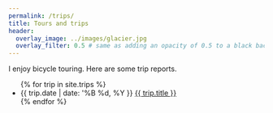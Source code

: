 ```yaml
---
permalink: /trips/
title: Tours and trips
header:
  overlay_image: ../images/glacier.jpg
  overlay_filter: 0.5 # same as adding an opacity of 0.5 to a black background
---
```


I enjoy bicycle touring. Here are some trip reports. 

<ul>
{% for trip in site.trips %}
<li> {{ trip.date | date: '%B %d, %Y }} <a href="{{ trip.url }}">{{ trip.title }}</a></li>
{% endfor %}
</ul>
